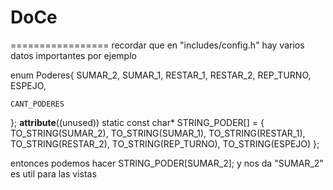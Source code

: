 # DoCe
=================
recordar que en "includes/config.h"  hay varios datos importantes por ejemplo

enum Poderes{
	SUMAR_2,
	SUMAR_1,
	RESTAR_1,
	RESTAR_2,
	REP_TURNO,
	ESPEJO,

	CANT_PODERES
};
__attribute__((unused)) static const char* STRING_PODER[] = {
    TO_STRING(SUMAR_2),
    TO_STRING(SUMAR_1),
    TO_STRING(RESTAR_1),
    TO_STRING(RESTAR_2),
    TO_STRING(REP_TURNO),
    TO_STRING(ESPEJO)
};

entonces podemos hacer  STRING_PODER[SUMAR_2]; y nos da "SUMAR_2" es util para las vistas
